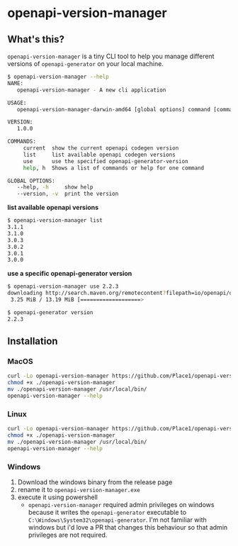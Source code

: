 # openapi-version-manager

## What's this?
`openapi-version-manager` is a tiny CLI tool to help you manage different versions of `openapi-generator` on your local
machine.

```bash
$ openapi-version-manager --help
NAME:
   openapi-version-manager - A new cli application

USAGE:
   openapi-version-manager-darwin-amd64 [global options] command [command options] [arguments...]

VERSION:
   1.0.0

COMMANDS:
     current  show the current openapi codegen version
     list     list available openapi codegen versions
     use      use the specified openapi-generator-version
     help, h  Shows a list of commands or help for one command

GLOBAL OPTIONS:
   --help, -h     show help
   --version, -v  print the version
```

**list available openapi versions**
```bash
$ openapi-version-manager list
3.1.1
3.1.0
3.0.3
3.0.2
3.0.1
3.0.0
```

**use a specific openapi-generator version**
```bash
$ openapi-version-manager use 2.2.3
downloading http://search.maven.org/remotecontent?filepath=io/openapi/openapi-generator-cli/2.2.3/openapi-generator-cli-3.1.1.jar
 3.25 MiB / 13.19 MiB [===================>                                                                     ]  25% 00m01
```
```bash
$ openapi-generator version
2.2.3
```

## Installation

### MacOS
```bash
curl -Lo openapi-version-manager https://github.com/Place1/openapi-version-manager/releases/download/v1.0.0/openapi-version-manager-darwin-amd64
chmod +x ./openapi-version-manager
mv ./openapi-version-manager /usr/local/bin/
openapi-version-manager --help
```

### Linux
```bash
curl -Lo openapi-version-manager https://github.com/Place1/openapi-version-manager/releases/download/v1.0.0/openapi-version-manager-linux-amd64
chmod +x ./openapi-version-manager
mv ./openapi-version-manager /usr/local/bin/
openapi-version-manager --help
```

### Windows
1. Download the windows binary from the release page
2. rename it to `openapi-version-manager.exe`
3. execute it using powershell
    - `openapi-version-manager` required admin privileges on windows because it writes the `openapi-generator`
      executable to `C:\Windows\System32\openapi-generator`. I'm not familiar with windows but i'd love
      a PR that changes this behaviour so that admin privileges are not required.

